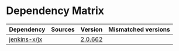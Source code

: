 # Dependency Matrix

Dependency | Sources | Version | Mismatched versions
---------- | ------- | ------- | -------------------
[jenkins-x/jx](https://github.com/jenkins-x/jx.git) |  | [2.0.662](https://github.com/jenkins-x/jx/releases/tag/v2.0.662) | 
